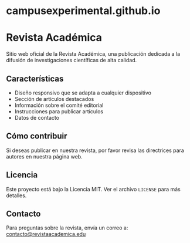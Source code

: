 # campusexperimental.github.io
# Revista Académica

Sitio web oficial de la Revista Académica, una publicación dedicada a la difusión de investigaciones científicas de alta calidad.

## Características

- Diseño responsivo que se adapta a cualquier dispositivo
- Sección de artículos destacados
- Información sobre el comité editorial
- Instrucciones para publicar artículos
- Datos de contacto

## Cómo contribuir

Si deseas publicar en nuestra revista, por favor revisa las directrices para autores en nuestra página web.

## Licencia

Este proyecto está bajo la Licencia MIT. Ver el archivo `LICENSE` para más detalles.

## Contacto

Para preguntas sobre la revista, envía un correo a: contacto@revistaacademica.edu

